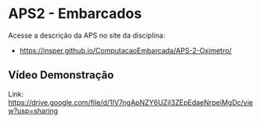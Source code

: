 # APS2 - Embarcados

Acesse a descrição da APS no site da disciplina:

- https://insper.github.io/ComputacaoEmbarcada/APS-2-Oximetro/

## Vídeo Demonstração

Link: https://drive.google.com/file/d/1IV7ngApNZY6UZjI3ZEpEdaeNrpeiMgDc/view?usp=sharing
